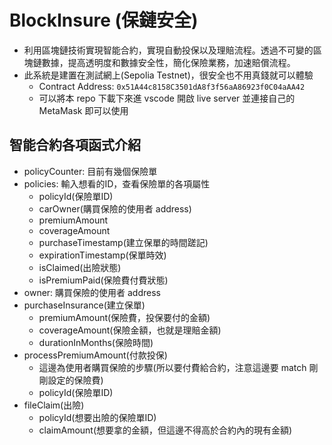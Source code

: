 # BlockInsure (保鏈安全)

* 利用區塊鏈技術實現智能合約，實現自動投保以及理賠流程。透過不可變的區塊鏈數據，提高透明度和數據安全性，簡化保險業務，加速賠償流程。
* 此系統是建置在測試網上(Sepolia Testnet)，很安全也不用真錢就可以體驗
    * Contract Address: `0x51A44c8158C3501dA8f3f56aA86923f0C04aAA42`
    * 可以將本 repo 下載下來進 vscode 開啟 live server 並連接自己的 MetaMask 即可以使用

## 智能合約各項函式介紹
* policyCounter: 目前有幾個保險單
* policies: 輸入想看的ID，查看保險單的各項屬性
    * policyId(保險單ID)
    * carOwner(購買保險的使用者 address)
    * premiumAmount
    * coverageAmount
    * purchaseTimestamp(建立保單的時間蹉記)
    * expirationTimestamp(保單時效)
    * isClaimed(出險狀態)
    * isPremiumPaid(保險費付費狀態)
* owner: 購買保險的使用者 address
* purchaseInsurance(建立保單) 
    * premiumAmount(保險費，投保要付的金額)
    * coverageAmount(保險金額，也就是理賠金額)
    * durationInMonths(保險時間)
* processPremiumAmount(付款投保)
    * 這邊為使用者購買保險的步驟(所以要付費給合約，注意這邊要 match 剛剛設定的保險費)
    * policyId(保險單ID)
* fileClaim(出險)
    * policyId(想要出險的保險單ID)
    * claimAmount(想要拿的金額，但這邊不得高於合約內的現有金額)